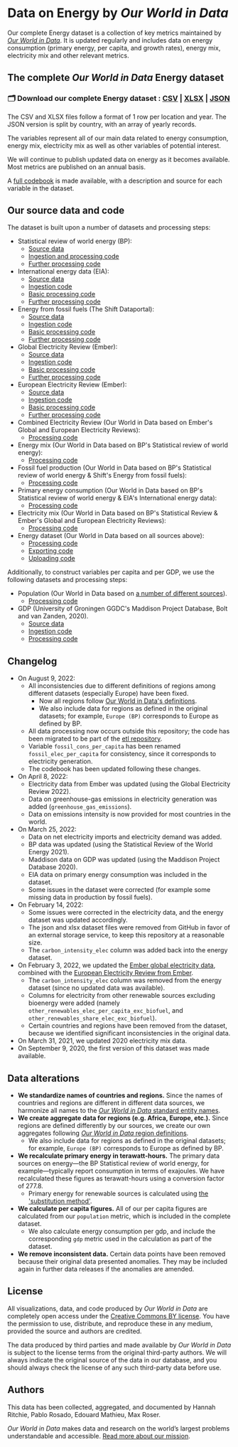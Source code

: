 # Data on Energy by *Our World in Data*

Our complete Energy dataset is a collection of key metrics maintained by [*Our World in Data*](https://ourworldindata.org/energy). It is updated regularly and includes data on energy consumption (primary energy, per capita, and growth rates), energy mix, electricity mix and other relevant metrics.

## The complete *Our World in Data* Energy dataset

### 🗂️ Download our complete Energy dataset : [CSV](https://nyc3.digitaloceanspaces.com/owid-public/data/energy/owid-energy-data.csv) | [XLSX](https://nyc3.digitaloceanspaces.com/owid-public/data/energy/owid-energy-data.xlsx) | [JSON](https://nyc3.digitaloceanspaces.com/owid-public/data/energy/owid-energy-data.json)

The CSV and XLSX files follow a format of 1 row per location and year. The JSON version is split by country, with an array of yearly records.

The variables represent all of our main data related to energy consumption, energy mix, electricity mix as well as other variables of potential interest.

We will continue to publish updated data on energy as it becomes available. Most metrics are published on an annual basis.

A [full codebook](https://github.com/owid/energy-data/blob/master/owid-energy-codebook.csv) is made available, with a description and source for each variable in the dataset.

## Our source data and code

The dataset is built upon a number of datasets and processing steps:
- Statistical review of world energy (BP):
  - [Source data](https://www.bp.com/en/global/corporate/energy-economics/statistical-review-of-world-energy.html)
  - [Ingestion and processing code](https://github.com/owid/importers/tree/master/bp_statreview)
  - [Further processing code](https://github.com/owid/etl/blob/master/etl/steps/data/garden/bp/2022-07-14/statistical_review.py)
- International energy data (EIA):
  - [Source data](https://www.eia.gov/opendata/bulkfiles.php)
  - [Ingestion code](https://github.com/owid/walden/blob/master/ingests/eia_international_energy_data.py)
  - [Basic processing code](https://github.com/owid/etl/blob/master/etl/steps/data/meadow/eia/2022-07-27/energy_consumption.py)
  - [Further processing code](https://github.com/owid/etl/blob/master/etl/steps/data/garden/eia/2022-07-27/energy_consumption.py)
- Energy from fossil fuels (The Shift Dataportal):
  - [Source data](https://www.theshiftdataportal.org/energy)
  - [Ingestion code](https://github.com/owid/walden/blob/master/ingests/shift.py)
  - [Basic processing code](https://github.com/owid/etl/blob/master/etl/steps/data/meadow/shift/2022-07-18/fossil_fuel_production.py)
  - [Further processing code](https://github.com/owid/etl/blob/master/etl/steps/data/garden/shift/2022-07-18/fossil_fuel_production.py)
- Global Electricity Review (Ember):
  - [Source data](https://ember-climate.org/data-catalogue/yearly-electricity-data/)
  - [Ingestion code](https://github.com/owid/walden/blob/master/owid/walden/index/ember/2022-07-25/global_electricity_review.json)
  - [Basic processing code](https://github.com/owid/etl/blob/master/etl/steps/data/meadow/ember/2022-08-01/global_electricity_review.py)
  - [Further processing code](https://github.com/owid/etl/blob/master/etl/steps/data/garden/ember/2022-08-01/global_electricity_review.py)
- European Electricity Review (Ember):
  - [Source data](https://ember-climate.org/insights/research/european-electricity-review-2022/)
  - [Ingestion code](https://github.com/owid/walden/blob/master/owid/walden/index/ember/2022-02-01/european_electricity_review.json)
  - [Basic processing code](https://github.com/owid/etl/blob/master/etl/steps/data/meadow/ember/2022-08-01/european_electricity_review.py)
  - [Further processing code](https://github.com/owid/etl/blob/master/etl/steps/data/garden/ember/2022-08-01/european_electricity_review.py)
- Combined Electricity Review (Our World in Data based on Ember's Global and European Electricity Reviews):
  - [Processing code](https://github.com/owid/etl/blob/master/etl/steps/data/garden/ember/2022-08-01/combined_electricity_review.py)
- Energy mix (Our World in Data based on BP's Statistical review of world energy):
  - [Processing code](https://github.com/owid/etl/blob/master/etl/steps/data/garden/bp/2022-07-14/energy_mix.py)
- Fossil fuel production (Our World in Data based on BP's Statistical review of world energy & Shift's Energy from fossil fuels):
  - [Processing code](https://github.com/owid/etl/blob/master/etl/steps/data/garden/energy/2022-07-20/fossil_fuel_production.py)
- Primary energy consumption (Our World in Data based on BP's Statistical review of world energy & EIA's International energy data):
  - [Processing code](https://github.com/owid/etl/blob/master/etl/steps/data/garden/energy/2022-07-29/primary_energy_consumption.py)
- Electricity mix (Our World in Data based on BP's Statistical Review & Ember's Global and European Electricity Reviews):
  - [Processing code](https://github.com/owid/etl/blob/master/etl/steps/data/garden/energy/2022-08-03/electricity_mix.py)
- Energy dataset (Our World in Data based on all sources above):
  - [Processing code](https://github.com/owid/etl/blob/master/etl/steps/data/garden/energy/2022-08-05/owid_energy.py)
  - [Exporting code](https://github.com/owid/energy-data/blob/master/scripts/make_dataset.py)
  - [Uploading code](https://github.com/owid/energy-data/blob/master/scripts/upload_datasets_to_s3.py)

Additionally, to construct variables per capita and per GDP, we use the following datasets and processing steps:
- Population (Our World in Data based on [a number of different sources](https://ourworldindata.org/population-sources)).
  - [Processing code](https://github.com/owid/etl/blob/master/etl/steps/data/garden/owid/latest/key_indicators/table_population.py)
- GDP (University of Groningen GGDC's Maddison Project Database, Bolt and van Zanden, 2020).
  - [Source data](https://www.rug.nl/ggdc/historicaldevelopment/maddison/releases/maddison-project-database-2020)
  - [Ingestion code](https://github.com/owid/walden/blob/master/ingests/ggdc_maddison.py)
  - [Processing code](https://github.com/owid/etl/blob/master/etl/steps/data/garden/ggdc/2020-10-01/ggdc_maddison.py)

## Changelog

- On August 9, 2022:
  - All inconsistencies due to different definitions of regions among different datasets (especially Europe) have been fixed.
    - Now all regions follow [Our World in Data's definitions](https://ourworldindata.org/world-region-map-definitions).
    - We also include data for regions as defined in the original datasets; for example, `Europe (BP)` corresponds to Europe as defined by BP.
  - All data processing now occurs outside this repository; the code has been migrated to be part of the [etl repository](https://github.com/owid/etl).
  - Variable `fossil_cons_per_capita` has been renamed `fossil_elec_per_capita` for consistency, since it corresponds to electricity generation.
  - The codebook has been updated following these changes.
- On April 8, 2022:
  - Electricity data from Ember was updated (using the Global Electricity Review 2022).
  - Data on greenhouse-gas emissions in electricity generation was added (`greenhouse_gas_emissions`).
  - Data on emissions intensity is now provided for most countries in the world.
- On March 25, 2022:
  - Data on net electricity imports and electricity demand was added.
  - BP data was updated (using the Statistical Review of the World Energy 2021).
  - Maddison data on GDP was updated (using the Maddison Project Database 2020).
  - EIA data on primary energy consumption was included in the dataset.
  - Some issues in the dataset were corrected (for example some missing data in production by fossil fuels).
- On February 14, 2022:
  - Some issues were corrected in the electricity data, and the energy dataset was updated accordingly.
  - The json and xlsx dataset files were removed from GitHub in favor of an external storage service, to keep this repository at a reasonable size.
  - The `carbon_intensity_elec` column was added back into the energy dataset.
- On February 3, 2022, we updated the [Ember global electricity data](https://ember-climate.org/data/global-electricity/), combined with the [European Electricity Review from Ember](https://ember-climate.org/project/european-electricity-review-2022/).
  - The `carbon_intensity_elec` column was removed from the energy dataset (since no updated data was available).
  - Columns for electricity from other renewable sources excluding bioenergy were added (namely `other_renewables_elec_per_capita_exc_biofuel`, and `other_renewables_share_elec_exc_biofuel`).
  - Certain countries and regions have been removed from the dataset, because we identified significant inconsistencies in the original data.
- On March 31, 2021, we updated 2020 electricity mix data.
- On September 9, 2020, the first version of this dataset was made available.

## Data alterations

- **We standardize names of countries and regions.** Since the names of countries and regions are different in different data sources, we harmonize all names to the [*Our World in Data* standard entity names](https://ourworldindata.org/world-region-map-definitions).
- **We create aggregate data for regions (e.g. Africa, Europe, etc.).** Since regions are defined differently by our sources, we create our own aggregates following [*Our World in Data* region definitions](https://ourworldindata.org/world-region-map-definitions).
  - We also include data for regions as defined in the original datasets; for example, `Europe (BP)` corresponds to Europe as defined by BP.
- **We recalculate primary energy in terawatt-hours.** The primary data sources on energy—the BP Statistical review of world energy, for example—typically report consumption in terms of exajoules. We have recalculated these figures as terawatt-hours using a conversion factor of 277.8.
  - Primary energy for renewable sources is calculated using [the 'substitution method'](https://ourworldindata.org/energy-substitution-method).
- **We calculate per capita figures.** All of our per capita figures are calculated from our `population` metric, which is included in the complete dataset.
  - We also calculate energy consumption per gdp, and include the corresponding `gdp` metric used in the calculation as part of the dataset.
- **We remove inconsistent data.** Certain data points have been removed because their original data presented anomalies. They may be included again in further data releases if the anomalies are amended.

## License

All visualizations, data, and code produced by _Our World in Data_ are completely open access under the [Creative Commons BY license](https://creativecommons.org/licenses/by/4.0/). You have the permission to use, distribute, and reproduce these in any medium, provided the source and authors are credited.

The data produced by third parties and made available by _Our World in Data_ is subject to the license terms from the original third-party authors. We will always indicate the original source of the data in our database, and you should always check the license of any such third-party data before use.

## Authors

This data has been collected, aggregated, and documented by Hannah Ritchie, Pablo Rosado, Edouard Mathieu, Max Roser.

*Our World in Data* makes data and research on the world’s largest problems understandable and accessible. [Read more about our mission](https://ourworldindata.org/about).
